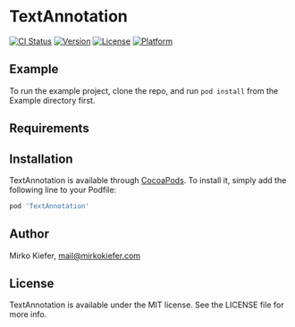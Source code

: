# TextAnnotation

[![CI Status](https://img.shields.io/travis/blackbeltlabs/TextAnnotation.svg?style=flat)](https://travis-ci.org/blackbeltlabs/TextAnnotation)
[![Version](https://img.shields.io/cocoapods/v/TextAnnotation.svg?style=flat)](https://cocoapods.org/pods/TextAnnotation)
[![License](https://img.shields.io/cocoapods/l/TextAnnotation.svg?style=flat)](https://cocoapods.org/pods/TextAnnotation)
[![Platform](https://img.shields.io/cocoapods/p/TextAnnotation.svg?style=flat)](https://cocoapods.org/pods/TextAnnotation)

## Example

To run the example project, clone the repo, and run `pod install` from the Example directory first.

## Requirements

## Installation

TextAnnotation is available through [CocoaPods](https://cocoapods.org). To install
it, simply add the following line to your Podfile:

```ruby
pod 'TextAnnotation'
```

## Author

Mirko Kiefer, mail@mirkokiefer.com

## License

TextAnnotation is available under the MIT license. See the LICENSE file for more info.
